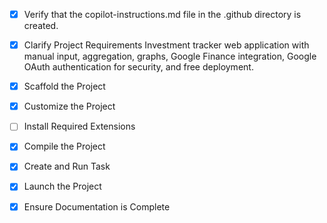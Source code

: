 <!-- Use this file to provide workspace-specific custom instructions to Copilot. For more details, visit https://code.visualstudio.com/docs/copilot/copilot-customization#_use-a-githubcopilotinstructionsmd-file -->
- [x] Verify that the copilot-instructions.md file in the .github directory is created.

- [x] Clarify Project Requirements
	Investment tracker web application with manual input, aggregation, graphs, Google Finance integration, Google OAuth authentication for security, and free deployment.

- [x] Scaffold the Project
	<!-- Created Next.js project structure with TypeScript, Tailwind CSS, and App Router -->

- [x] Customize the Project
	<!-- Added investment tracking features, charts, Google Finance integration, authentication -->

- [ ] Install Required Extensions
	<!-- No specific extensions required -->

- [x] Compile the Project
	<!-- Dependencies installed successfully -->

- [x] Create and Run Task
	<!-- Development server running successfully -->

- [x] Launch the Project
	<!-- Development server launched successfully -->

- [x] Ensure Documentation is Complete
	<!-- README and copilot instructions completed -->
